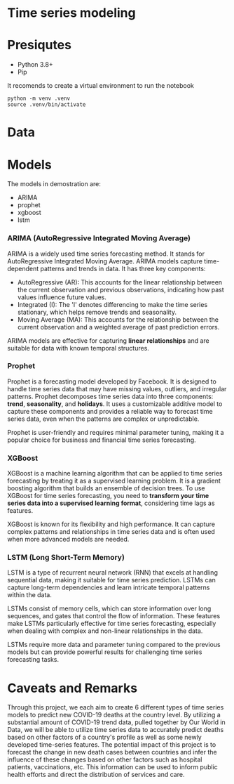 # Time series modeling

# Presiqutes

* Python 3.8+
* Pip 

It recomends to create a virtual environment to run the notebook

```shell
python -m venv .venv
source .venv/bin/activate
```

# Data


# Models
The models in demostration are:
* ARIMA
* prophet
* xgboost
* lstm

### ARIMA (AutoRegressive Integrated Moving Average)

ARIMA is a widely used time series forecasting method. It stands for AutoRegressive Integrated Moving Average. ARIMA models capture time-dependent patterns and trends in data. It has three key components:

- AutoRegressive (AR): This accounts for the linear relationship between the current observation and previous observations, indicating how past values influence future values.
- Integrated (I): The 'I' denotes differencing to make the time series stationary, which helps remove trends and seasonality.
- Moving Average (MA): This accounts for the relationship between the current observation and a weighted average of past prediction errors.

ARIMA models are effective for capturing **linear relationships** and are suitable for data with known temporal structures.

### Prophet

Prophet is a forecasting model developed by Facebook. It is designed to handle time series data that may have missing values, outliers, and irregular patterns. Prophet decomposes time series data into three components: **trend**, **seasonality**, and **holidays**. It uses a customizable additive model to capture these components and provides a reliable way to forecast time series data, even when the patterns are complex or unpredictable.

Prophet is user-friendly and requires minimal parameter tuning, making it a popular choice for business and financial time series forecasting.

### XGBoost

XGBoost is a machine learning algorithm that can be applied to time series forecasting by treating it as a supervised learning problem. It is a gradient boosting algorithm that builds an ensemble of decision trees. To use XGBoost for time series forecasting, you need to **transform your time series data into a supervised learning format**, considering time lags as features.

XGBoost is known for its flexibility and high performance. It can capture complex patterns and relationships in time series data and is often used when more advanced models are needed.

### LSTM (Long Short-Term Memory)

LSTM is a type of recurrent neural network (RNN) that excels at handling sequential data, making it suitable for time series prediction. LSTMs can capture long-term dependencies and learn intricate temporal patterns within the data.

LSTMs consist of memory cells, which can store information over long sequences, and gates that control the flow of information. These features make LSTMs particularly effective for time series forecasting, especially when dealing with complex and non-linear relationships in the data.

LSTMs require more data and parameter tuning compared to the previous models but can provide powerful results for challenging time series forecasting tasks.


# Caveats and Remarks

Through this project, we each aim to create 6 different types of time series models to predict new COVID-19 deaths at the country level. By utilizing a substantial amount of COVID-19 trend data, pulled together by Our World in Data, we will be able to utilize time series data to accurately predict deaths based on other factors of a country's profile as well as some newly developed time-series features. The potential impact of this project is to forecast the change in new death cases between countries and infer the influence of these changes based on other factors such as hospital patients, vaccinations, etc. This information can be used to inform public health efforts and direct the distribution of services and care.





